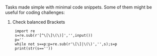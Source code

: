 Tasks made simple with minimal code snippets. Some of them might be useful for coding challenges:

1. Check balanced Brackets

        import re
        s=re.sub(r'[^\[\]\(\)]','',input())
        p=''
        while not s==p:p=re.sub(r'\[\]|\(\)','',s);s=p
        print(str(s==''))
